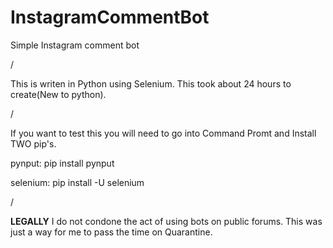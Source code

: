 # InstagramCommentBot
Simple Instagram comment bot

/

This is writen in Python using Selenium. This took about 24 hours to create(New to python).

/

If you want to test this you will need to go into Command Promt and Install TWO pip's.

  pynput: pip install pynput
  
  selenium: pip install -U selenium

/

**LEGALLY**
I do not condone the act of using bots on public forums. This was just a way for me to pass the time on Quarantine.
